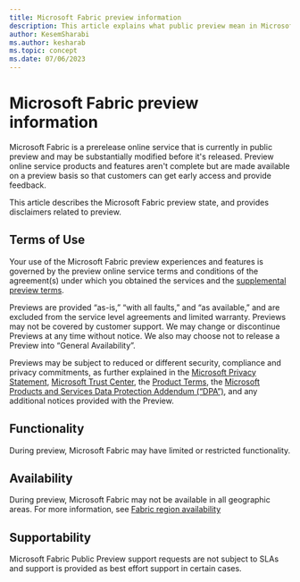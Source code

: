 ```yaml
---
title: Microsoft Fabric preview information
description: This article explains what public preview mean in Microsoft Fabric.
author: KesemSharabi
ms.author: kesharab
ms.topic: concept
ms.date: 07/06/2023
---
```


# Microsoft Fabric preview information

Microsoft Fabric is a prerelease online service that is currently in public preview and may be substantially modified before it's released. Preview online service products and features aren't complete but are made available on a preview basis so that customers can get early access and provide feedback.

This article describes the Microsoft Fabric preview state, and provides disclaimers related to preview.

## Terms of Use

Your use of the Microsoft Fabric preview experiences and features is governed by the preview online service terms and conditions of the agreement(s) under which you obtained the services and the [supplemental preview terms](https://go.microsoft.com/fwlink/?linkid=2240967).

Previews are provided “as-is,” “with all faults,” and “as available,” and are excluded from the service level agreements and limited warranty. Previews may not be covered by customer support. We may change or discontinue Previews at any time without notice. We also may choose not to release a Preview into “General Availability”.

Previews may be subject to reduced or different security, compliance and privacy commitments, as further explained in the [Microsoft Privacy Statement](https://go.microsoft.com/fwlink/?LinkId=521839), [Microsoft Trust Center](https://go.microsoft.com/fwlink/?linkid=2179910), the [Product Terms](https://go.microsoft.com/fwlink/?linkid=2173816), the [Microsoft Products and Services Data Protection Addendum (“DPA”)](https://go.microsoft.com/fwlink/?linkid=2153219), and any additional notices provided with the Preview.

## Functionality

During preview, Microsoft Fabric may have limited or restricted functionality.

## Availability

During preview, Microsoft Fabric may not be available in all geographic areas. For more information, see [Fabric region availability](../admin/region-availability.md)

## Supportability

Microsoft Fabric Public Preview support requests are not subject to SLAs and support is provided as best effort support in certain cases.
